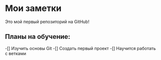 # Мои заметки

Это мой первый репозиторий на GitHub!

## Планы на обучение: 
-[] Изучить основы Git
-[] Создать первый проект
-[] Научится работать с ветками
